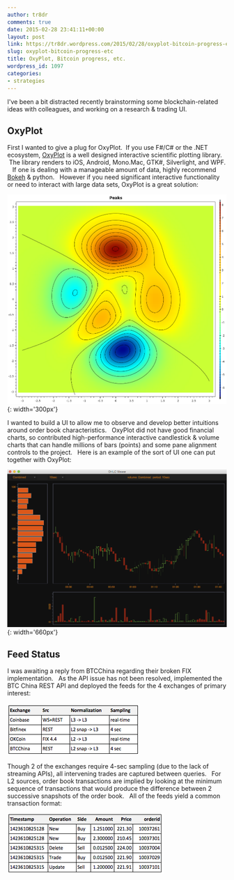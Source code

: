 ```yaml
---
author: tr8dr
comments: true
date: 2015-02-28 23:41:11+00:00
layout: post
link: https://tr8dr.wordpress.com/2015/02/28/oxyplot-bitcoin-progress-etc/
slug: oxyplot-bitcoin-progress-etc
title: OxyPlot, Bitcoin progress, etc.
wordpress_id: 1097
categories:
- strategies
---
```


I've been a bit distracted recently brainstorming some blockchain-related ideas with colleagues, and working on a research & trading UI.

## OxyPlot

First I wanted to give a plug for OxyPlot.  If you use F#/C# or the .NET ecosystem, [OxyPlot](http://oxyplot.org) is a well designed interactive scientific plotting library.  The library renders to iOS, Android, Mono.Mac, GTK#, Silverlight, and WPF.    If one is dealing with a manageable amount of data, highly recommend [Bokeh](http://bokeh.pydata.org/en/latest/) & python.   However if you need significant interactive functionality or need to interact with large data sets, OxyPlot is a great solution:

![OxyPlot Example](/assets/2015-02-28/screen-shot-2015-02-28-at-6-00-14-pm.png){: width='300px'}

I wanted to build a UI to allow me to observe and develop better intuitions around order book characteristics.   OxyPlot did not have good financial charts, so contributed high-performance interactive candlestick & volume charts that can handle millions of bars (points) and some pane alignment controls to the project.   Here is an example of the sort of UI one can put together with OxyPlot:

![Screen Shot 2015-02-28 at 5.53.31 PM](/assets/2015-02-28/screen-shot-2015-02-28-at-5-53-31-pm.png){: width='660px'}

## Feed Status

I was awaiting a reply from BTCChina regarding their broken FIX implementation.   As the API issue has not been resolved, implemented the BTC China REST API and deployed the feeds for the 4 exchanges of primary interest:

![Screen Shot 2015-02-28 at 6.23.18 PM](/assets/2015-02-28/screen-shot-2015-02-28-at-6-23-18-pm.png)

Though 2 of the exchanges require 4-sec sampling (due to the lack of streaming APIs), all intervening trades are captured between queries.   For L2 sources, order book transactions are implied by looking at the minimum sequence of transactions that would produce the difference between 2 successive snapshots of the order book.   All of the feeds yield a common transaction format:

![Screen Shot 2015-02-10 at 6.33.12 PM](/assets/2015-02-28/screen-shot-2015-02-10-at-6-33-12-pm.png)




